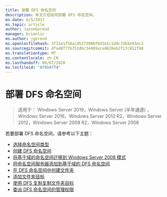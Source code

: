 ```yaml
---
title: 部署 DFS 命名空间
description: 本文介绍如何部署 DFS 命名空间。
ms.date: 6/5/2017
ms.topic: article
author: JasonGerend
manager: brianlic
ms.author: jgerend
ms.openlocfilehash: 3f31e1f58acd5273986f0d1e1c1d9c7db5e93ec3
ms.sourcegitcommit: dfa48f77b751dbc34409aced628eb2f17c912f08
ms.translationtype: MT
ms.contentlocale: zh-CN
ms.lasthandoff: 08/07/2020
ms.locfileid: "87954774"
---
```

# <a name="deploying-dfs-namespaces"></a>部署 DFS 命名空间

> 适用于： Windows Server 2019，Windows Server (半年通道) ，Windows Server 2016，Windows Server 2012 R2，Windows Server 2012，Windows Server 2008 R2，Windows Server 2008

若要部署 DFS 命名空间，请参考以下主题：

-   [选择命名空间类型](choose-a-namespace-type.md)
-   [创建 DFS 命名空间](create-a-dfs-namespace.md)
-   [将基于域的命名空间迁移到 Windows Server 2008 模式](migrate-a-domain-based-namespace-to-windows-server-2008-mode.md)
-   [将命名空间服务器添加到基于域的 DFS 命名空间](add-namespace-servers-to-a-domain-based-dfs-namespace.md)
-   [在 DFS 命名空间中创建文件夹](create-a-folder-in-a-dfs-namespace.md)
-   [添加文件夹目标](add-folder-targets.md)
-   [使用 DFS 复制复制文件夹目标](replicate-folder-targets-using-dfs-replication.md)
-   [委派 DFS 命名空间的管理权限](delegate-management-permissions-for-dfs-namespaces.md)
